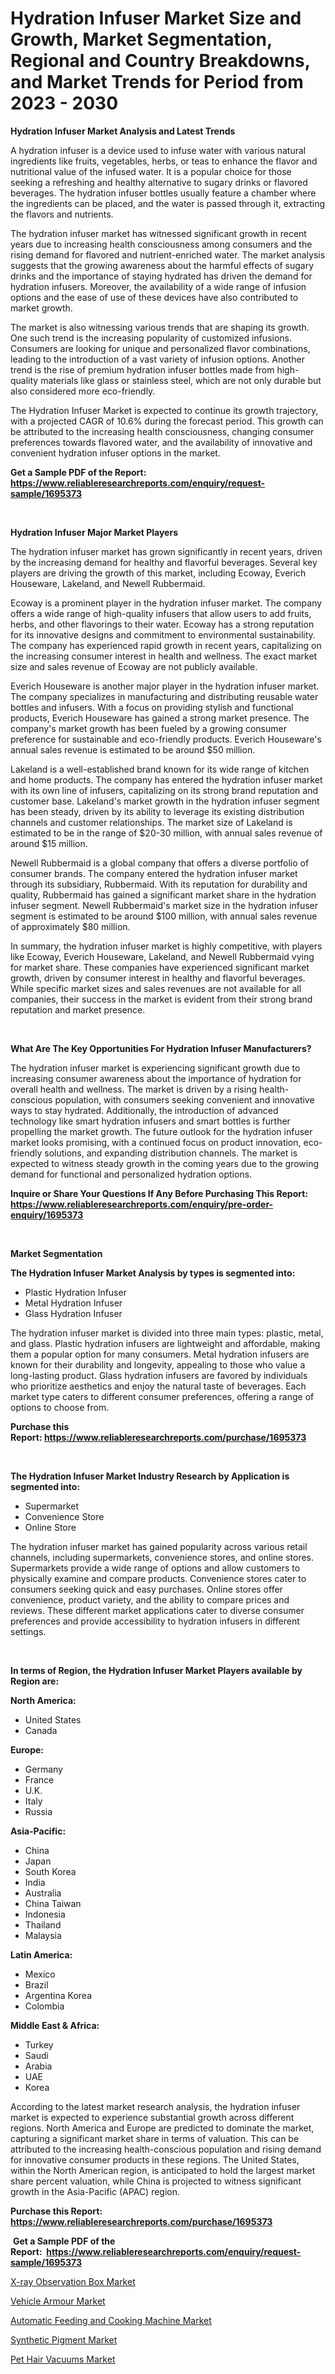<p><h1>Hydration Infuser Market Size and Growth, Market Segmentation, Regional and Country Breakdowns, and Market Trends for Period from 2023 -  2030</h1></p><p><strong>Hydration Infuser Market Analysis and Latest Trends</strong></p>
<p><p>A hydration infuser is a device used to infuse water with various natural ingredients like fruits, vegetables, herbs, or teas to enhance the flavor and nutritional value of the infused water. It is a popular choice for those seeking a refreshing and healthy alternative to sugary drinks or flavored beverages. The hydration infuser bottles usually feature a chamber where the ingredients can be placed, and the water is passed through it, extracting the flavors and nutrients.</p><p>The hydration infuser market has witnessed significant growth in recent years due to increasing health consciousness among consumers and the rising demand for flavored and nutrient-enriched water. The market analysis suggests that the growing awareness about the harmful effects of sugary drinks and the importance of staying hydrated has driven the demand for hydration infusers. Moreover, the availability of a wide range of infusion options and the ease of use of these devices have also contributed to market growth.</p><p>The market is also witnessing various trends that are shaping its growth. One such trend is the increasing popularity of customized infusions. Consumers are looking for unique and personalized flavor combinations, leading to the introduction of a vast variety of infusion options. Another trend is the rise of premium hydration infuser bottles made from high-quality materials like glass or stainless steel, which are not only durable but also considered more eco-friendly.</p><p>The Hydration Infuser Market is expected to continue its growth trajectory, with a projected CAGR of 10.6% during the forecast period. This growth can be attributed to the increasing health consciousness, changing consumer preferences towards flavored water, and the availability of innovative and convenient hydration infuser options in the market.</p></p>
<p><strong>Get a Sample PDF of the Report:&nbsp; <a href="https://www.reliableresearchreports.com/enquiry/request-sample/1695373">https://www.reliableresearchreports.com/enquiry/request-sample/1695373</a></strong></p>
<p>&nbsp;</p>
<p><strong>Hydration Infuser Major Market Players</strong></p>
<p><p>The hydration infuser market has grown significantly in recent years, driven by the increasing demand for healthy and flavorful beverages. Several key players are driving the growth of this market, including Ecoway, Everich Houseware, Lakeland, and Newell Rubbermaid.</p><p>Ecoway is a prominent player in the hydration infuser market. The company offers a wide range of high-quality infusers that allow users to add fruits, herbs, and other flavorings to their water. Ecoway has a strong reputation for its innovative designs and commitment to environmental sustainability. The company has experienced rapid growth in recent years, capitalizing on the increasing consumer interest in health and wellness. The exact market size and sales revenue of Ecoway are not publicly available.</p><p>Everich Houseware is another major player in the hydration infuser market. The company specializes in manufacturing and distributing reusable water bottles and infusers. With a focus on providing stylish and functional products, Everich Houseware has gained a strong market presence. The company's market growth has been fueled by a growing consumer preference for sustainable and eco-friendly products. Everich Houseware's annual sales revenue is estimated to be around $50 million.</p><p>Lakeland is a well-established brand known for its wide range of kitchen and home products. The company has entered the hydration infuser market with its own line of infusers, capitalizing on its strong brand reputation and customer base. Lakeland's market growth in the hydration infuser segment has been steady, driven by its ability to leverage its existing distribution channels and customer relationships. The market size of Lakeland is estimated to be in the range of $20-30 million, with annual sales revenue of around $15 million.</p><p>Newell Rubbermaid is a global company that offers a diverse portfolio of consumer brands. The company entered the hydration infuser market through its subsidiary, Rubbermaid. With its reputation for durability and quality, Rubbermaid has gained a significant market share in the hydration infuser segment. Newell Rubbermaid's market size in the hydration infuser segment is estimated to be around $100 million, with annual sales revenue of approximately $80 million.</p><p>In summary, the hydration infuser market is highly competitive, with players like Ecoway, Everich Houseware, Lakeland, and Newell Rubbermaid vying for market share. These companies have experienced significant market growth, driven by consumer interest in healthy and flavorful beverages. While specific market sizes and sales revenues are not available for all companies, their success in the market is evident from their strong brand reputation and market presence.</p></p>
<p>&nbsp;</p>
<p><strong>What Are The Key Opportunities For Hydration Infuser Manufacturers?</strong></p>
<p><p>The hydration infuser market is experiencing significant growth due to increasing consumer awareness about the importance of hydration for overall health and wellness. The market is driven by a rising health-conscious population, with consumers seeking convenient and innovative ways to stay hydrated. Additionally, the introduction of advanced technology like smart hydration infusers and smart bottles is further propelling the market growth. The future outlook for the hydration infuser market looks promising, with a continued focus on product innovation, eco-friendly solutions, and expanding distribution channels. The market is expected to witness steady growth in the coming years due to the growing demand for functional and personalized hydration options.</p></p>
<p><strong>Inquire or Share Your Questions If Any Before Purchasing This Report: <a href="https://www.reliableresearchreports.com/enquiry/pre-order-enquiry/1695373">https://www.reliableresearchreports.com/enquiry/pre-order-enquiry/1695373</a></strong></p>
<p>&nbsp;</p>
<p><strong>Market Segmentation</strong></p>
<p><strong>The Hydration Infuser Market Analysis by types is segmented into:</strong></p>
<p><ul><li>Plastic Hydration Infuser</li><li>Metal Hydration Infuser</li><li>Glass Hydration Infuser</li></ul></p>
<p><p>The hydration infuser market is divided into three main types: plastic, metal, and glass. Plastic hydration infusers are lightweight and affordable, making them a popular option for many consumers. Metal hydration infusers are known for their durability and longevity, appealing to those who value a long-lasting product. Glass hydration infusers are favored by individuals who prioritize aesthetics and enjoy the natural taste of beverages. Each market type caters to different consumer preferences, offering a range of options to choose from.</p></p>
<p><strong>Purchase this Report:&nbsp;<a href="https://www.reliableresearchreports.com/purchase/1695373">https://www.reliableresearchreports.com/purchase/1695373</a></strong></p>
<p>&nbsp;</p>
<p><strong>The Hydration Infuser Market Industry Research by Application is segmented into:</strong></p>
<p><ul><li>Supermarket</li><li>Convenience Store</li><li>Online Store</li></ul></p>
<p><p>The hydration infuser market has gained popularity across various retail channels, including supermarkets, convenience stores, and online stores. Supermarkets provide a wide range of options and allow customers to physically examine and compare products. Convenience stores cater to consumers seeking quick and easy purchases. Online stores offer convenience, product variety, and the ability to compare prices and reviews. These different market applications cater to diverse consumer preferences and provide accessibility to hydration infusers in different settings.</p></p>
<p>&nbsp;</p>
<p><strong>In terms of Region, the Hydration Infuser Market Players available by Region are:</strong></p>
<p>
    <p> <strong> North America: </strong>
        <ul>
            <li>United States</li>
            <li>Canada</li>
        </ul>
        </p> 
    <p> <strong> Europe: </strong>
        <ul>
            <li>Germany</li>
            <li>France</li>
            <li>U.K.</li>
            <li>Italy</li>
            <li>Russia</li>
        </ul>
        </p> 
    <p> <strong> Asia-Pacific: </strong>
        <ul>
            <li>China</li>
            <li>Japan</li>
            <li>South Korea</li>
            <li>India</li>
            <li>Australia</li>
            <li>China Taiwan</li>
            <li>Indonesia</li>
            <li>Thailand</li>
            <li>Malaysia</li>
        </ul>
        </p> 
    <p> <strong> Latin America: </strong>
        <ul>
            <li>Mexico</li>
            <li>Brazil</li>
            <li>Argentina Korea</li>
            <li>Colombia</li>
        </ul>
        </p> 
    <p> <strong> Middle East & Africa: </strong>
        <ul>
            <li>Turkey</li>
            <li>Saudi</li>
            <li>Arabia</li>
            <li>UAE</li>
            <li>Korea</li>
        </ul>
    </p>
    </p>
<p><p>According to the latest market research analysis, the hydration infuser market is expected to experience substantial growth across different regions. North America and Europe are predicted to dominate the market, capturing a significant market share in terms of valuation. This can be attributed to the increasing health-conscious population and rising demand for innovative consumer products in these regions. The United States, within the North American region, is anticipated to hold the largest market share percent valuation, while China is projected to witness significant growth in the Asia-Pacific (APAC) region.</p></p>
<p><strong>Purchase this Report: <a href="https://www.reliableresearchreports.com/purchase/1695373">https://www.reliableresearchreports.com/purchase/1695373</a></strong></p>
<p>&nbsp;<strong>Get a Sample PDF of the Report:&nbsp;&nbsp;<a href="https://www.reliableresearchreports.com/enquiry/request-sample/1695373">https://www.reliableresearchreports.com/enquiry/request-sample/1695373</a></strong></p>
<p><strong></strong></p>
<p><p><a href="https://medium.com/@avarobertson1969/x-ray-observation-box-market-share-evolution-and-market-growth-trends-2023-2030-f96f260b5331">X-ray Observation Box Market</a></p><p><a href="https://www.linkedin.com/pulse/vehicle-armour-market-challenges-opportunities-growth-drivers-yvpie/">Vehicle Armour Market</a></p><p><a href="https://medium.com/@dianafisher1927/decoding-automatic-feeding-and-cooking-machine-market-metrics-market-share-trends-and-growth-698112902568">Automatic Feeding and Cooking Machine Market</a></p><p><a href="https://github.com/kartikreportprime/Market-Research-Report-List-1/blob/main/synthetic-pigment-market.md">Synthetic Pigment Market</a></p><p><a href="https://github.com/smritireportprime/Market-Research-Report-List-1/blob/main/pet-hair-vacuums-market.md">Pet Hair Vacuums Market</a></p></p>